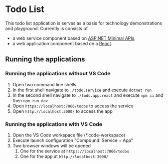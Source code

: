 # Todo List

This todo list application is serves as a basis for technology demonstrations and playground. Currently is consists of

- a web service component based on [ASP.NET Minimal APIs](https://learn.microsoft.com/en-us/aspnet/core/fundamentals/minimal-apis?view=aspnetcore-8.0)
- a web application component based on a [React](https://react.dev/).

## Running the applications

### Running the applications without VS Code

1. Open two command line shells
2. In the first shell navigate to `./todo.service` and execute `dotnet run`
3. In the second shell navigate to `./todo.app.react` and execute `npm ci` and then `npm run dev`
4. Open `https://localhost:7066/todos` to access the service
5. Open `http://localhost:3000/` to access the app

### Running the applications with VS Code

1. Open the VS Code workspace file (*.code-workspace)
2. Execute launch configuration "Compound: Service + App"
3. Two browser windows will be opened
   1. One for the service at `https://localhost:7066/todos`
   2. One for the app at `http://localhost:3000/`
